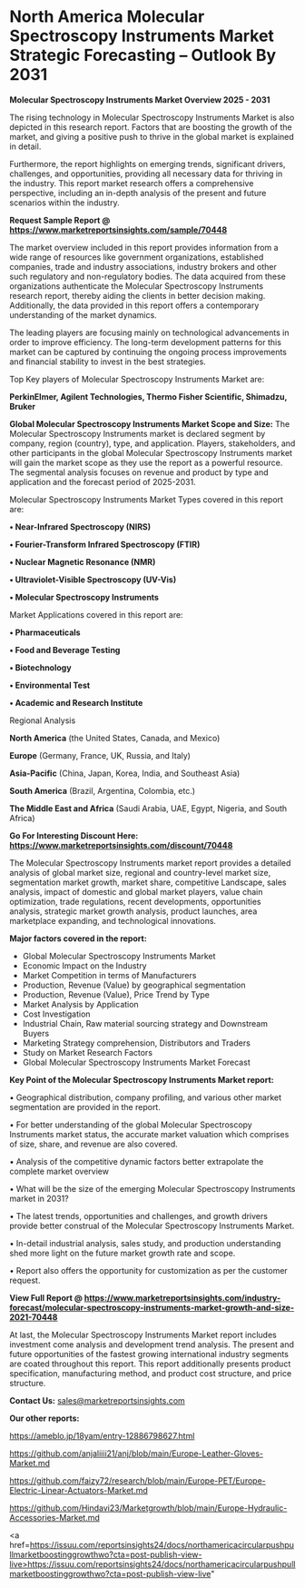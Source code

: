 # North America Molecular Spectroscopy Instruments Market Strategic Forecasting – Outlook By 2031

<Strong> Molecular Spectroscopy Instruments Market Overview 2025 - 2031</strong>

The rising technology in Molecular Spectroscopy Instruments Market is also depicted in this research report. Factors that are boosting the growth of the market, and giving a positive push to thrive in the global market is explained in detail.

Furthermore, the report highlights on emerging trends, significant drivers, challenges, and opportunities, providing all necessary data for thriving in the industry. This report market research offers a comprehensive perspective, including an in-depth analysis of the present and future scenarios within the industry.

<strong>Request Sample Report @ <a href=https://www.marketreportsinsights.com/sample/70448>https://www.marketreportsinsights.com/sample/70448</a></strong>

The market overview included in this report provides information from a wide range of resources like government organizations, established companies, trade and industry associations, industry brokers and other such regulatory and non-regulatory bodies. The data acquired from these organizations authenticate the Molecular Spectroscopy Instruments research report, thereby aiding the clients in better decision making. Additionally, the data provided in this report offers a contemporary understanding of the market dynamics.

The leading players are focusing mainly on technological advancements in order to improve efficiency. The long-term development patterns for this market can be captured by continuing the ongoing process improvements and financial stability to invest in the best strategies.

Top Key players of Molecular Spectroscopy Instruments Market are:

<strong>PerkinElmer, Agilent Technologies, Thermo Fisher Scientific, Shimadzu, Bruker</strong>

<strong><b>Global Molecular Spectroscopy Instruments Market Scope and Size:</b></strong>
The Molecular Spectroscopy Instruments market is declared segment by company, region (country), type, and application. Players, stakeholders, and other participants in the global Molecular Spectroscopy Instruments market will gain the market scope as they use the report as a powerful resource. The segmental analysis focuses on revenue and product by type and application and the forecast period of 2025-2031.

Molecular Spectroscopy Instruments Market Types covered in this report are:

<strong>• Near-Infrared Spectroscopy (NIRS)

• Fourier-Transform Infrared Spectroscopy (FTIR)

• Nuclear Magnetic Resonance (NMR)

• Ultraviolet-Visible Spectroscopy (UV-Vis)

• Molecular Spectroscopy Instruments</strong>

Market Applications covered in this report are:

<strong>• Pharmaceuticals

• Food and Beverage Testing

• Biotechnology

• Environmental Test

• Academic and Research Institute</strong> 

Regional Analysis

<strong>North America</strong> (the United States, Canada, and Mexico)

<strong>Europe</strong> (Germany, France, UK, Russia, and Italy)

<strong>Asia-Pacific</strong> (China, Japan, Korea, India, and Southeast Asia)

<strong>South America</strong> (Brazil, Argentina, Colombia, etc.)

<strong>The Middle East and Africa</strong> (Saudi Arabia, UAE, Egypt, Nigeria, and South Africa)

<strong>Go For Interesting Discount Here: <a href=https://www.marketreportsinsights.com/discount/70448>https://www.marketreportsinsights.com/discount/70448</a></strong>

The Molecular Spectroscopy Instruments market report provides a detailed analysis of global market size, regional and country-level market size, segmentation market growth, market share, competitive Landscape, sales analysis, impact of domestic and global market players, value chain optimization, trade regulations, recent developments, opportunities analysis, strategic market growth analysis, product launches, area marketplace expanding, and technological innovations.

<strong><b>Major factors covered in the report:</b></strong>
<ul>
  <li>Global Molecular Spectroscopy Instruments Market </li>
  <li>Economic Impact on the Industry</li>
  <li>Market Competition in terms of Manufacturers</li>
  <li>Production, Revenue (Value) by geographical segmentation</li>
  <li>Production, Revenue (Value), Price Trend by Type</li>
  <li>Market Analysis by Application</li>
  <li>Cost Investigation</li>
  <li>Industrial Chain, Raw material sourcing strategy and Downstream Buyers</li>
  <li>Marketing Strategy comprehension, Distributors and Traders</li>
  <li>Study on Market Research Factors</li>
  <li>Global Molecular Spectroscopy Instruments Market Forecast</li>
</ul>

<strong><b>Key Point of the Molecular Spectroscopy Instruments Market report:</b></strong>

• Geographical distribution, company profiling, and various other market segmentation are provided in the report.

• For better understanding of the global Molecular Spectroscopy Instruments market status, the accurate market valuation which comprises of size, share, and revenue are also covered.

• Analysis of the competitive dynamic factors better extrapolate the complete market overview

• What will be the size of the emerging Molecular Spectroscopy Instruments market in 2031?

• The latest trends, opportunities and challenges, and growth drivers provide better construal of the Molecular Spectroscopy Instruments Market.

• In-detail industrial analysis, sales study, and production understanding shed more light on the future market growth rate and scope.

• Report also offers the opportunity for customization as per the customer request.

<strong><b>View Full Report @ <a href=https://www.marketreportsinsights.com/industry-forecast/molecular-spectroscopy-instruments-market-growth-and-size-2021-70448>https://www.marketreportsinsights.com/industry-forecast/molecular-spectroscopy-instruments-market-growth-and-size-2021-70448</a></b></strong>


At last, the Molecular Spectroscopy Instruments Market report includes investment come analysis and development trend analysis. The present and future opportunities of the fastest growing international industry segments are coated throughout this report. This report additionally presents product specification, manufacturing method, and product cost structure, and price structure.

<strong>Contact Us:</strong>
sales@marketreportsinsights.com

<strong>Our other reports:</strong>

<a href=https://ameblo.jp/18yam/entry-12886798627.html>https://ameblo.jp/18yam/entry-12886798627.html</a>

<a href=https://github.com/anjaliiii21/anj/blob/main/Europe-Leather-Gloves-Market.md>https://github.com/anjaliiii21/anj/blob/main/Europe-Leather-Gloves-Market.md</a>

<a href=https://github.com/faizy72/research/blob/main/Europe-PET/Europe-Electric-Linear-Actuators-Market.md>https://github.com/faizy72/research/blob/main/Europe-PET/Europe-Electric-Linear-Actuators-Market.md</a>

<a href=https://github.com/Hindavi23/Marketgrowth/blob/main/Europe-Hydraulic-Accessories-Market.md>https://github.com/Hindavi23/Marketgrowth/blob/main/Europe-Hydraulic-Accessories-Market.md</a>

<a href=https://issuu.com/reportsinsights24/docs/northamericacircularpushpullmarketboostinggrowthwo?cta=post-publish-view-live>https://issuu.com/reportsinsights24/docs/northamericacircularpushpullmarketboostinggrowthwo?cta=post-publish-view-live</a>"
